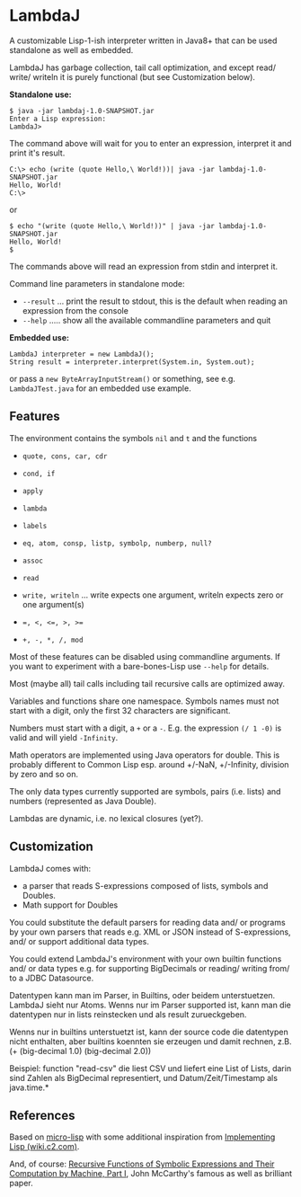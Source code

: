 # LambdaJ

A customizable Lisp-1-ish interpreter written in Java8+ that can be used
standalone as well as embedded.

LambdaJ has garbage collection, tail call optimization,
and except read/ write/ writeln it is purely functional (but see Customization below).

**Standalone use:**

    $ java -jar lambdaj-1.0-SNAPSHOT.jar
    Enter a Lisp expression:
    LambdaJ>

The command above will wait for you to enter an expression, interpret it and print it's result.

    C:\> echo (write (quote Hello,\ World!))| java -jar lambdaj-1.0-SNAPSHOT.jar
    Hello, World!
    C:\>

or

    $ echo "(write (quote Hello,\ World!))" | java -jar lambdaj-1.0-SNAPSHOT.jar
    Hello, World!
    $

The commands above will read an expression from stdin and interpret it.

Command line parameters in standalone mode:

* `--result` ... print the result to stdout, this is the default when reading an expression from the console 
* `--help` ..... show all the available commandline parameters and quit

**Embedded use:**

    LambdaJ interpreter = new LambdaJ();
    String result = interpreter.interpret(System.in, System.out);

or pass a `new ByteArrayInputStream()` or something,
see e.g. `LambdaJTest.java` for an embedded use example.

## Features
The environment contains the symbols `nil` and `t` and the functions

* `quote, cons, car, cdr`
* `cond, if`
* `apply`
* `lambda`
* `labels`
 
* `eq, atom, consp, listp, symbolp, numberp, null?`

* `assoc`
* `read`
* `write, writeln` ... write expects one argument, writeln expects zero or one argument(s)

* `=, <, <=, >, >=`
* `+, -, *, /, mod`

Most of these features can be disabled using commandline arguments.
If you want to experiment with a bare-bones-Lisp use `--help` for details.
 
Most (maybe all) tail calls including tail recursive calls are optimized away.

Variables and functions share one namespace.
Symbols names must not start with a digit, only the first 32 characters are significant.

Numbers must start with a digit, a `+` or a `-`.
E.g. the expression `(/ 1 -0)` is valid and will yield `-Infinity`.

Math operators are implemented using Java operators for double. This is probably different to Common Lisp
esp. around +/-NaN, +/-Infinity, division by zero and so on.

The only data types currently supported are symbols, pairs (i.e. lists) and numbers (represented as Java Double).

Lambdas are dynamic, i.e. no lexical closures (yet?).

## Customization

LambdaJ comes with:
* a parser that reads S-expressions composed of lists, symbols and Doubles.
* Math support for Doubles

You could substitute the default parsers for reading data and/ or programs by your own parsers that reads e.g. XML or JSON
instead of S-expressions, and/ or support additional data types.

You could extend LambdaJ's environment with your own builtin functions and/ or data types e.g. for supporting BigDecimals
or reading/ writing from/ to a JDBC Datasource.

Datentypen kann man im Parser, in Builtins, oder beidem unterstuetzen. LambdaJ sieht nur Atoms.
Wenns nur im Parser supported ist, kann man die datentypen nur in lists reinstecken und als result zurueckgeben.

Wenns nur in builtins unterstuetzt ist, kann der source code die datentypen nicht enthalten, aber builtins koennten sie erzeugen und damit rechnen, z.B. (+ (big-decimal 1.0) (big-decimal 2.0))

Beispiel: function "read-csv" die liest CSV und liefert eine List of Lists,
darin sind Zahlen als BigDecimal representiert, und Datum/Zeit/Timestamp als java.time.*

## References

Based on [micro-lisp](https://github.com/carld/micro-lisp)
with some additional inspiration from [Implementing Lisp (wiki.c2.com)](https://wiki.c2.com/?ImplementingLisp).

And, of course:
[Recursive Functions of Symbolic Expressions and Their Computation by Machine, Part I](http://www-formal.stanford.edu/jmc/recursive.pdf), John McCarthy's famous as well as brilliant paper.
